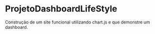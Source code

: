 # ProjetoDashboardLifeStyle
Construção de um site funcional utilizando chart.js e que demonstre um dashboard.
